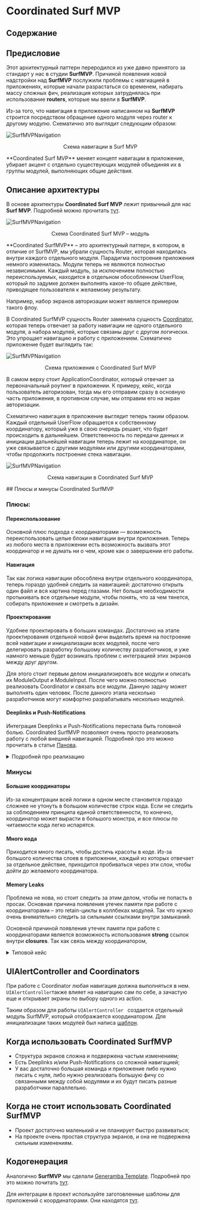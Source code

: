 # **Coordinated Surf MVP**

## Содержание

## Предисловие

Этот архитектурный паттерн переродился из уже давно принятого за стандарт у нас в студии **SurfMVP**. Причиной появления новой надстройки над **SurfMVP** послужили проблемы с навгиацией в приложениях, которые начали разрастаться со временем, набирать массу сложных фич, реализация которых затруднялась при использование **routers**, которые мы ввели в **SurfMVP**. 

Из-за того, что навигация в приложение написанном на **SurfMVP** строится посредством обращение одного модуля через router к другому модулю. Схематично это выглядит следующим образом: 

![SurfMVPNavigation](../img/CoordinatedSurfMVP/surf_mvp_navigation.jpeg)

<p align="center">Схема навигации в Surf MVP</p>
**Coordinated Surf MVP** меняет концепт навигации в приложение, убирает акцент с отдельно существующих модулей объединяя их в группы модулей, выполняющих общие действия. 

## Описание архитектуры 

В основе архитектуры **Coordinated Surf MVP** лежит привычный для нас **Surf MVP**. Подробней можно прочитать [тут](Surf_MVP.md). 

![SurfMVPNavigation](../img/CoordinatedSurfMVP/coordinated_surf_mvp.jpeg)

<p align="center">Схема Coordinated Surf MVP – модуль</p>
**Coordinated SurfMVP** – это архитектурный паттерн, в котором, в отличие от SurfMVP, мы убрали сущность Router, которая находилась внутри каждого отдельного модуля. Парадигма построения приложения немного изменилась. Модули теперь не являются полностью независимыми. Каждый модуль, за исключением полностью переиспользуемых, находится в отдельном обособленном UserFlow, который по задумке должен выполнять какое-то общее действие, приводящее пользователя к желаемому результату.

Например, набор экранов авторизации может является примером такого флоу. 

В Coordinated SurfMVP сущность Router заменила сущность [Coordinator](http://khanlou.com/2015/01/the-coordinator/), которая теперь отвечает за работу навигации не одного отдельного модуля, а набора модулей, которые связаны друг с другом логически. Это упрощает навигацию и работу с приложением. Схематично приложение будет выглядить так: 

![SurfMVPNavigation](../img/CoordinatedSurfMVP/сoordinated_surf_mvp_scheme.jpeg)

<p align="center">Схема приложения с Coordinated Surf MVP</p>
В самом верху стоит ApplicationCoordinator, который отвечает за первоначальный роутинг в приложении. К примеру, кейс, когда пользователь авторизован, тогда мы его отправим сразу в основную часть приложения, в противном случае, мы отправим его на экран авторизации.

Схематично навигация в приложение выглядит теперь таким образом. Каждый отдельный UserFlow обращается к собственному координатору, который уже в свою очередь решает, что будет происходить в дальнейшем. Ответственность по передачи данных и инициации дальнейшей навигации теперь лежит на координаторе, он уже связывается с другими модулями или другими координаторами, чтобы продолжить построение стека навигации.

![SurfMVPNavigation](../img/CoordinatedSurfMVP/coordniated_surf_mvp_navigation.jpeg)

<p align="center">Схема навигации в Coordinated Surf MVP</p>
## Плюсы и минусы Coordinated SurfMVP

### **Плюсы:**

#### Переиспользование

Основной плюс подхода с координаторами — возможность переиспользовать целые блоки навигации внутри приложения. Теперь из любого места в приложении есть возможность вызвать этот координатор и не думать ни о чем, кроме как о завершении его работы.

#### Навигация

Так как логика навигации обособлена внутри отдельного координатора, теперь гораздо удобней следить за навигацией: достаточно открыть один файл и вся картина перед глазами. Нет больше необходимости протыкивать все отдельные модули, чтобы понять, что за чем тянется, собирать приложение и смотреть в дизайн.

#### Проектирование

Удобнее проектировать в больших командах. Достаточно на этапе проектирования отдельной новой фичи выделить время на построение всей навигации и инициализации всех модулей, после чего делегировать разработку большому количеству разработчиков, и уже намного меньше будет возникать проблем с интеграцией этих экранов между друг другом. 

Для этого стоит первым делом инициализировть все модули и описать их ModuleOutput и ModuleInput. После чего можно полностью реализовать Coordinator и связать все модули. Данную задачу может выполнять один человек. После данного этапа несколько разработчиков могут комфортно разрабатывать несколько модулей. 

#### Deeplinks и Push-Notifications

Интеграция Deeplinks и Push-Notifications перестала быть головной болью. Coordinated SurfMVP позволяют очень просто реализовать работу с любой внешней навигацией. Подробней про это можно прочитать в статье [Панова](https://medium.com/blacklane-engineering/coordinators-essential-tutorial-part-ii-b5ab3eb4a74). 

<details>
<summary>Подробней про реализацию</summary>

Для того чтобы держать всю информацию о навигации в одном месте создаем enum `DeepLinksOptions` в нем определяются все конечные модули, до куда мы хотим добраться. Далее необходимо реализовать методы по инициализации этого enum из мест где обрабатываются DeepLinks и/или Push-Notifications.

После чего экземпляры данного enum необходимо пробросить по методам `start(with deepLinkOption: DeepLinkOption?)` до координатора, который сможет отобразить целевой экран. Таким образом выстраивается цепочка экранов, которые необходимо отобразить. 

В случае если DeepLink или Push-Notification приходит в момент, когда приложение активно, то в координаторах необходимых для построения стека приложения нам необходимо определить методы `handle(deepLinkOption: DeepLinkOption)`, которые позволят добраться до нужного координатора без пересоздания. 

Для определения, создан ли уже нужный дочерний координатор необходимо использовать generic-метод `hasDependency<T>(ofType: T.Type)`, и уже основываясь на полученном зачение необходимо обрабатывать методы start или handle.
</details>

### Минусы

#### Большие координаторы

Из-за концентрации всей логики в одном месте становится гораздо сложнее не утонуть в большом количестве строк кода. Если не следить за соблюдением принципа единой ответственности, то конечно, координатор может вырасти в большого монстра, и все плюсы по читаемости кода легко испарятся.

#### Много кода

Приходится много писать, чтобы достичь красоты в коде. Из-за большого количества слоев в приложении, каждый из которых отвечает за отдельное действие, приходится пробиваться через эти слои, чтобы дойти до желаемого координатора.

#### Memory Leaks

Проблема не нова, но стоит следить за этим делом, чтобы не попасть в просак. Основная причина появления утечек памяти при работе с координаторами – это retain-циклы в коллбеках модулей. Так что нужно очень внимательно следить за сильными ссылками внутри замыканий.

Основной причиной появления утечек памяти при работе с координаторами является возможность использования **strong** ссылок внутри **closures**. Так как связь между координатором, 

<details>
<summary>Типовой кейс</summary>
Типовой кейс — инициализация нового Координатора и реализация closure finishFlow. Захват weak coordinator является обязательным, иначе Координатор будет ссылаться сам на себя, что повлечет утечку в виде AuthCoordinator.

```Swift
    func runAuthFlow() {
        let coordinator = AuthCoordinator(router: MainRouter())
        coordinator.finishFlow = { [weak self, weak coordinator] in
            self?.removeDependency(coordinator)
        }
        self.addDependency(coordinator)
        coordinator.start()
    }
```
</details>

## UIAlertController and Coordinators

При работе с Coordinator любая навигация должна выполняться в нем. `UIAlertController`также влияет на навигацию сам по себе, а зачастую еще и открывает экраны по выбору одного из action.

Таким образом для работы `UIAlertController ` создается отдельный модуль SurfMVP, который отображается координатором. Для инициализации таких модулей был написа [шаблон](https://github.com/surfstudio/generamba-templates/tree/master/surf_mvp_coordinatable_alert). 

## Когда использовать Coordinated SurfMVP

- Структура экранов сложна и подвержена частым изменениям;
- Есть Deeplinks и/или Push-Notifications со сложной навигацией;
- У вас достаточно большая команда и приложение либо нужно писать с нуля, либо нужно реализовать большую фичу со связанными между собой модулями и их будут писать разные разработчики параллельно. 

## Когда не стоит использовать Coordinated SurfMVP

- Проект достаточно маленький и не планирует быстро развиваться;
- На проекте очень простая структура экранов, и она не подвержена сильным изменениям.



## Кодогенерация 

Аналогично **SurfMVP** мы сделали [Generamba Template](https://github.com/surfstudio/generamba-templates). Подробней про это можно почитать [тут](Surf_MVP.md). 

Для интеграции в проект используйте заготовленные шаблоны для приложений с координаторами. Они находятся [тут](https://github.com/surfstudio/Xcode-Project-Templates).